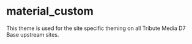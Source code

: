 # material_custom
This theme is used for the site specific theming on all Tribute Media D7 Base upstream sites.
